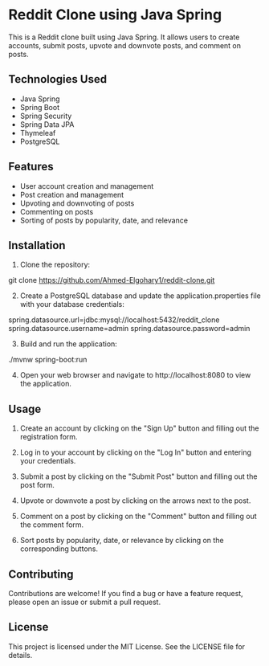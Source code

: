 # Reddit Clone using Java Spring

This is a Reddit clone built using Java Spring. It allows users to create accounts, submit posts, upvote and downvote posts, and comment on posts.

## Technologies Used

- Java Spring
- Spring Boot
- Spring Security
- Spring Data JPA
- Thymeleaf
- PostgreSQL

## Features

- User account creation and management
- Post creation and management
- Upvoting and downvoting of posts
- Commenting on posts
- Sorting of posts by popularity, date, and relevance

## Installation

1. Clone the repository:

git clone https://github.com/Ahmed-Elgohary1/reddit-clone.git


2. Create a PostgreSQL database and update the application.properties file with your database credentials:

spring.datasource.url=jdbc:mysql://localhost:5432/reddit_clone
spring.datasource.username=admin
spring.datasource.password=admin


3. Build and run the application:

./mvnw spring-boot:run


4. Open your web browser and navigate to http://localhost:8080 to view the application.

## Usage

1. Create an account by clicking on the "Sign Up" button and filling out the registration form.

2. Log in to your account by clicking on the "Log In" button and entering your credentials.

3. Submit a post by clicking on the "Submit Post" button and filling out the post form.

4. Upvote or downvote a post by clicking on the arrows next to the post.

5. Comment on a post by clicking on the "Comment" button and filling out the comment form.

6. Sort posts by popularity, date, or relevance by clicking on the corresponding buttons.

## Contributing

Contributions are welcome! If you find a bug or have a feature request, please open an issue or submit a pull request.

## License

This project is licensed under the MIT License. See the LICENSE file for details.
